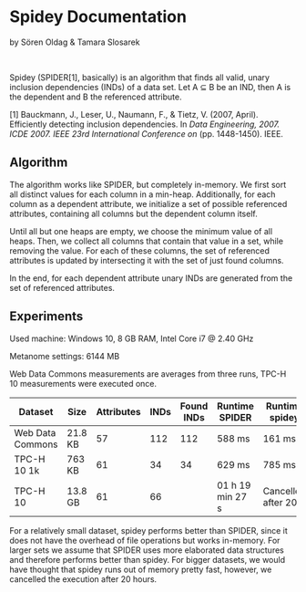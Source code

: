 # Spidey Documentation
by Sören Oldag & Tamara Slosarek

&nbsp;

Spidey (SPIDER[1], basically) is an algorithm that finds all valid, unary inclusion dependencies (INDs) of a data set. Let A ⊆ B be an IND, then A is the dependent and B the referenced attribute.

[1] Bauckmann, J., Leser, U., Naumann, F., & Tietz, V. (2007, April). Efficiently detecting inclusion dependencies. In _Data Engineering, 2007. ICDE 2007. IEEE 23rd International Conference on_ (pp. 1448-1450). IEEE.

## Algorithm

The algorithm works like SPIDER, but completely in-memory. We first sort all distinct values for each column in a min-heap. Additionally, for each column as a dependent attribute, we initialize a set of possible referenced attributes, containing all columns but the dependent column itself.

Until all but one heaps are empty, we choose the minimum value of all heaps. Then, we collect all columns that contain that value in a set, while removing the value. For each of these columns, the set of referenced attributes is updated by intersecting it with the set of just found columns.

In the end, for each dependent attribute unary INDs are generated from the set of referenced attributes.

## Experiments

Used machine: Windows 10, 8 GB RAM, Intel Core i7 @ 2.40 GHz

Metanome settings: 6144 MB

Web Data Commons measurements are averages from three runs, TPC-H 10 measurements were executed once.

| Dataset          | Size    | Attributes | INDs    | Found INDs | Runtime SPIDER   | Runtime spidey                          |
|------------------|---------|------------|---------|------------|------------------|-----------------------------------------|
| Web Data Commons | 21.8 KB | 57         | 112     | 112        | 588 ms           | 161 ms                                  |
| TPC-H 10 1k      | 763 KB  | 61         | 34      | 34         | 629 ms           | 785 ms                                  |
| TPC-H 10         | 13.8 GB | 61         | 66      |            | 01 h 19 min 27 s | Cancelled after 20 h                    |

For a relatively small dataset, spidey performs better than SPIDER, since it does not have the overhead of file operations but works in-memory. For larger sets we assume that SPIDER uses more elaborated data structures and therefore performs better than spidey. For bigger datasets, we would have thought that spidey runs out of memory pretty fast, however, we cancelled the execution after 20 hours.
